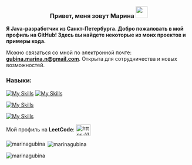 <h3 align="center">Привет, меня зовут Марина</a> 
<img src="https://github.com/blackcater/blackcater/raw/main/images/Hi.gif" height="32"/></h3>
<p align="left"><b>Я Java-разработчик из Санкт-Петербурга. Добро пожаловать в мой профиль на GitHub! Здесь вы найдете некоторые из моих проектов и примеры кода.</b></p>

<p align="left">Можно связаться со мной по электронной почте: 
<a href="mailto:gubina.marina.n@gmail.com"><b>gubina.marina.n@gmail.com</b></a>. Открыта для сотрудничества и новых возможностей.</p>

<h3 align="left">Навыки:</h3>

[![My Skills](https://skillicons.dev/icons?i=java,spring&theme=light)](https://skillicons.dev)
[![My Skills](https://skillicons.dev/icons?i=postgresql,hibernate,git&theme=light)](https://skillicons.dev)

[![My Skills](https://skillicons.dev/icons?i=maven,docker,postman&theme=light)](https://skillicons.dev)

[![My Skills](https://skillicons.dev/icons?i=idea&theme=light)](https://skillicons.dev)

<p align="left">Мой профиль на <b>LeetCode</b>:
<a href="https://www.leetcode.com/marina_gubina/" target="blank"><img align="center" src="https://raw.githubusercontent.com/rahuldkjain/github-profile-readme-generator/master/src/images/icons/Social/leet-code.svg" alt="https://leetcode.com/marina_gubina/" height="30" width="40" /></a>
</p>

<p><img align="left" src="https://github-readme-stats.vercel.app/api/top-langs?username=marinagubina&show_icons=true&locale=en&layout=compact" alt="marinagubina" /></p>

<p>&nbsp;<img align="center" src="https://github-readme-stats.vercel.app/api?username=marinagubina&show_icons=true&locale=en" alt="marinagubina" /></p>

<p><img align="center" src="https://github-readme-streak-stats.herokuapp.com/?user=marinagubina&" alt="marinagubina" /></p>
